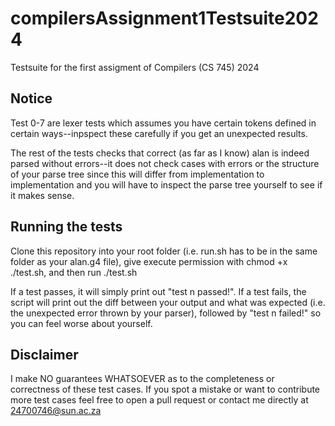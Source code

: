 # compilersAssignment1Testsuite2024
Testsuite for the first assigment of Compilers (CS 745) 2024

## Notice
Test 0-7 are lexer tests which assumes you have certain tokens defined in certain ways--inpspect these carefully if you get an unexpected results.

The rest of the tests checks that correct (as far as I know) alan is indeed parsed without errors--it does not check cases with errors or the structure of your parse tree since this will differ from implementation to implementation and you will have to inspect the parse tree yourself to see if it makes sense.

## Running the tests

Clone this repository into your root folder (i.e. run.sh has to be in the same folder as your alan.g4 file), give execute permission with chmod +x ./test.sh, and then run ./test.sh

If a test passes, it will simply print out "test n passed!". If a test fails, the script will print out the diff between your output and what was expected (i.e. the unexpected error thrown by your parser), followed by "test n failed!" so you can feel worse about yourself.

## Disclaimer

I make NO guarantees WHATSOEVER as to the completeness or correctness of these test cases. If you spot a mistake or want to contribute more test cases feel free to open a pull request or contact me directly at 24700746@sun.ac.za
